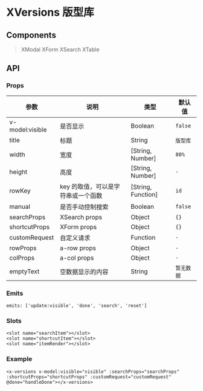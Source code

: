 # XVersions 版型库

## Components

> XModal
> XForm
> XSearch
> XTable

## API

### Props

| 参数 | 说明 | 类型 | 默认值 |
| --- | --- | --- | --- |
| v-model:visible | 是否显示 | Boolean | `false` |
| title | 标题 | String | `版型库` |
| width | 宽度 | [String, Number] | `80%` |
| height | 高度 | [String, Number] | `-` |
| rowKey | key 的取值，可以是字符串或一个函数 | [String, Function] | `id` |
| manual | 是否手动控制搜索 | Boolean | `false` |
| searchProps | XSearch props | Object | `{}` |
| shortcutProps | XForm props | Object | `{}` |
| customRequest | 自定义请求 | Function | `-` |
| rowProps |a-row props | Object | `-` |
| colProps | a-col props | Object | `-` |
| emptyText | 空数据显示的内容 | String | `暂无数据` |

### Emits

```vue
emits: ['update:visible', 'done', 'search', 'reset']
```

### Slots

```vue
<slot name="searchItem"></slot>
<slot name="shortcutItem"></slot>
<slot name="itemRender"></slot>
```

### Example

```vue
<x-versions v-model:visible="visible" :searchProps="searchProps" :shortcutProps="shortcutProps" :customRequest="customRequest" @done="handleDone"></x-versions>
```
